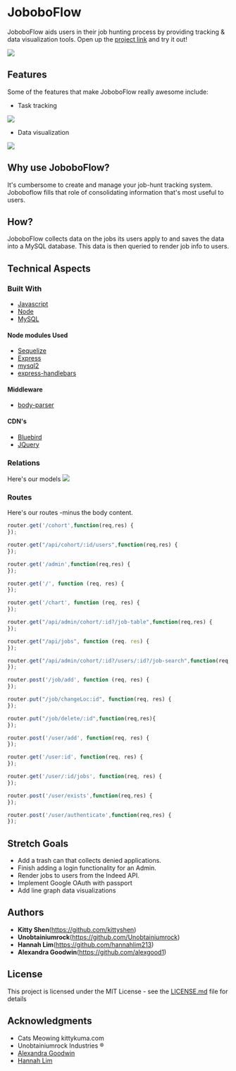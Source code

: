 # JoboboFlow
JoboboFlow aids users in their job hunting process by providing tracking & data visualization tools. Open up the [project link](https://jobobo-flow.herokuapp.com/) and try it out!

<img src="./README/landing-page.PNG">

## Features
Some of the features that make JoboboFlow really awesome include:

* Task tracking
<img src="./README/task-board.png">

* Data visualization
<img src="./README/visual-analysis.png">


## Why use JoboboFlow?
It's cumbersome to create and manage your job-hunt tracking system. Joboboflow fills that role of consolidating information that's most useful to users.


## How?
JoboboFlow collects data on the jobs its users apply to and saves the data into a MySQL database. This data is then queried to render job info to users.


## Technical Aspects

### Built With
* [Javascript](https://eloquentjavascript.net/)
* [Node](https://nodejs.org/en/)
* [MySQL](https://www.mysql.com/)

#### Node modules Used
* [Sequelize](http://docs.sequelizejs.com/)
* [Express](https://expressjs.com/)
* [mysql2](https://github.com/sidorares/node-mysql2)
* [express-handlebars](https://github.com/ericf/express-handlebars)


#### Middleware
* [body-parser](https://github.com/expressjs/body-parser)

#### CDN's
* [Bluebird](http://bluebirdjs.com/docs/getting-started.html)
* [JQuery](https://api.jquery.com/)

### Relations
Here's our models
<img src="./README/schema-tables.png">

### Routes
Here's our routes -minus the body content.


```javascript
router.get('/cohort',function(req,res) {
});

router.get("/api/cohort/:id/users",function(req,res) {
});

router.get('/admin',function(req,res) {
});

router.get('/', function (req, res) {
});

router.get('/chart', function (req, res) {
});

router.get("/api/admin/cohort/:id?/job-table",function(req,res) {
});

router.get("/api/jobs", function (req. res) {
});

router.get("/api/admin/cohort/:id?/users/:id?/job-search",function(req,res) {
});

router.post('/job/add', function (req, res) {
});

router.put("/job/changeLoc:id", function(req, res) {
});

router.put("/job/delete/:id",function(req,res){
});

router.post('/user/add', function(req, res) {
});

router.get('/user:id', function(req, res) {
});

router.get('/user/:id/jobs', function(req, res) {
});

router.post('/user/exists',function(req,res) {
});

router.post('/user/authenticate',function(req,res) {
});
```


## Stretch Goals
* Add a trash can that collects denied applications.
* Finish adding a login functionality for an Admin.
* Render jobs to users from the Indeed API.
* Implement Google OAuth with passport
* Add line graph data visualizations

## Authors

* **Kitty Shen**(https://github.com/kittyshen)
* **Unobtainiumrock**(https://github.com/Unobtainiumrock)
* **Hannah Lim**(https://github.com/hannahlim213)
* **Alexandra Goodwin**(https://github.com/alexgood1)

## License

This project is licensed under the MIT License - see the [LICENSE.md](LICENSE.md) file for details

## Acknowledgments

* Cats Meowing kittykuma.com
* Unobtainiumrock Industries ®
* [Alexandra Goodwin](https://github.com/alexgood1)
* [Hannah Lim](https://github.com/hannahlim213)

